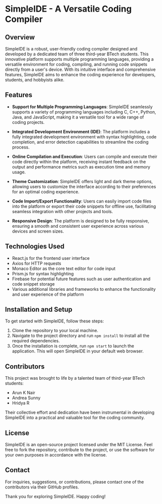 # SimpleIDE - A Versatile Coding Compiler

## Overview

SimpleIDE is a robust, user-friendly coding compiler designed and developed by a dedicated team of three third-year BTech students. This innovative platform supports multiple programming languages, providing a versatile environment for coding, compiling, and running code snippets directly from a user's device. With its intuitive interface and comprehensive features, SimpleIDE aims to enhance the coding experience for developers, students, and hobbyists alike.

## Features

- **Support for Multiple Programming Languages**: SimpleIDE seamlessly supports a variety of programming languages including C, C++, Python, Java, and JavaScript, making it a versatile tool for a wide range of coding projects.

- **Integrated Development Environment (IDE)**: The platform includes a fully integrated development environment with syntax highlighting, code completion, and error detection capabilities to streamline the coding process.

- **Online Compilation and Execution**: Users can compile and execute their code directly within the platform, receiving instant feedback on the output and performance metrics such as execution time and memory usage.

- **Theme Customization**: SimpleIDE offers light and dark theme options, allowing users to customize the interface according to their preferences for an optimal coding experience.

- **Code Import/Export Functionality**: Users can easily import code files into the platform or export their code snippets for offline use, facilitating seamless integration with other projects and tools.

- **Responsive Design**: The platform is designed to be fully responsive, ensuring a smooth and consistent user experience across various devices and screen sizes.

## Technologies Used

- React.js for the frontend user interface
- Axios for HTTP requests
- Monaco Editor as the core text editor for code input
- Prism.js for syntax highlighting
- Firebase for potential future features such as user authentication and code snippet storage
- Various additional libraries and frameworks to enhance the functionality and user experience of the platform

## Installation and Setup

To get started with SimpleIDE, follow these steps:

1. Clone the repository to your local machine.
2. Navigate to the project directory and run `npm install` to install all the required dependencies.
3. Once the installation is complete, run `npm start` to launch the application. This will open SimpleIDE in your default web browser.

## Contributors

This project was brought to life by a talented team of third-year BTech students:

- Arun K Nair
- Andrea Sunny
- Hridya R

Their collective effort and dedication have been instrumental in developing SimpleIDE into a practical and valuable tool for the coding community.

## License

SimpleIDE is an open-source project licensed under the MIT License. Feel free to fork the repository, contribute to the project, or use the software for your own purposes in accordance with the license.

## Contact

For inquiries, suggestions, or contributions, please contact one of the contributors via their GitHub profiles.

Thank you for exploring SimpleIDE. Happy coding!
